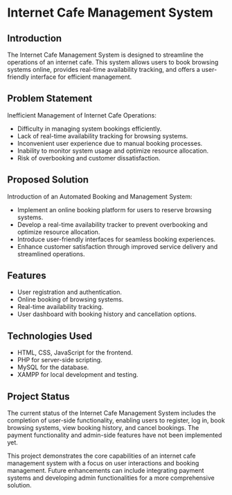 # Internet Cafe Management System

## Introduction
The Internet Cafe Management System is designed to streamline the operations of an internet cafe. This system allows users to book browsing systems online, provides real-time availability tracking, and offers a user-friendly interface for efficient management.

## Problem Statement
Inefficient Management of Internet Cafe Operations:
- Difficulty in managing system bookings efficiently.
- Lack of real-time availability tracking for browsing systems.
- Inconvenient user experience due to manual booking processes.
- Inability to monitor system usage and optimize resource allocation.
- Risk of overbooking and customer dissatisfaction.

## Proposed Solution
Introduction of an Automated Booking and Management System:
- Implement an online booking platform for users to reserve browsing systems.
- Develop a real-time availability tracker to prevent overbooking and optimize resource allocation.
- Introduce user-friendly interfaces for seamless booking experiences.
- Enhance customer satisfaction through improved service delivery and streamlined operations.

## Features
- User registration and authentication.
- Online booking of browsing systems.
- Real-time availability tracking.
- User dashboard with booking history and cancellation options.
  

## Technologies Used
- HTML, CSS, JavaScript for the frontend.
- PHP for server-side scripting.
- MySQL for the database.
- XAMPP for local development and testing.


## Project Status
The current status of the Internet Cafe Management System includes the completion of user-side functionality, enabling users to register, log in, book browsing systems, view booking history, and cancel bookings. The payment functionality and admin-side features have not been implemented yet.

This project demonstrates the core capabilities of an internet cafe management system with a focus on user interactions and booking management. Future enhancements can include integrating payment systems and developing admin functionalities for a more comprehensive solution.
